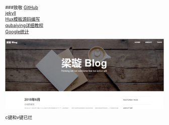 

###致敬
[GitHub](https://github.com)  
[jekyll](http://jekyll.com.cn/)  
[Hux模板源码编写](http://huangxuan.me/)  
[qubaiying详细教程](https://github.com/qiubaiying/qiubaiying.github.io)  
[Google统计](https://analytics.google.com/analytics)  


<img src="/img/20180608141452.png">

<d>c键和v键已烂</d>
